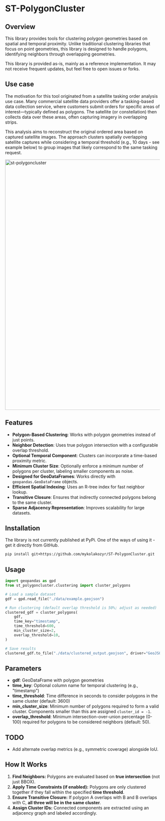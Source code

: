 # ST-PolygonCluster

## Overview
This library provides tools for clustering polygon geometries based on spatial and temporal proximity. Unlike traditional clustering libraries that focus on point geometries, this library is designed to handle polygons, identifying neighbors through overlapping geometries.

This library is provided as-is, mainly as a reference implementation. It may not receive frequent updates, but feel free to open issues or forks.

## Use case
The motivation for this tool originated from a satellite tasking order analysis use case. Many commercial satellite data providers offer a tasking-based data collection service, where customers submit orders for specific areas of interest—typically defined as polygons. The satellite (or constellation) then collects data over these areas, often capturing imagery in overlapping strips.

This analysis aims to reconstruct the original ordered area based on captured satellite images. The approach clusters spatially overlapping satellite captures while considering a temporal threshold (e.g., 10 days - see example below) to group images that likely correspond to the same tasking request.

<img width="816" alt="st-polygoncluster" src="https://github.com/user-attachments/assets/73d72b6d-6f88-4b5c-a54f-9ff31ea17040" />

## Features
- **Polygon-Based Clustering**: Works with polygon geometries instead of just points.
- **Neighbor Detection**: Uses true polygon intersection with a configurable overlap threshold.
- **Optional Temporal Component**: Clusters can incorporate a time-based proximity metric.
- **Minimum Cluster Size**: Optionally enforce a minimum number of polygons per cluster, labeling smaller components as noise.
- **Designed for GeoDataFrames**: Works directly with `geopandas.GeoDataFrame` objects.
- **Efficient Spatial Indexing**: Uses an R-tree index for fast neighbor lookup.
- **Transitive Closure**: Ensures that indirectly connected polygons belong to the same cluster.
- **Sparse Adjacency Representation**: Improves scalability for large datasets.

## Installation
The library is not currently published at PyPi. One of the ways of using it - get it directly from GitHub.

```bash
pip install git+https://github.com/mykolakozyr/ST-PolygonCluster.git
```

## Usage
```python
import geopandas as gpd
from st_polygoncluster.clustering import cluster_polygons

# Load a sample dataset
gdf = gpd.read_file("./data/example.geojson")

# Run clustering (default overlap threshold is 50%; adjust as needed)
clustered_gdf = cluster_polygons(
    gdf,
    time_key="timestamp",
    time_threshold=600,
    min_cluster_size=2,
    overlap_threshold=10,
)

# Save results
clustered_gdf.to_file("./data/clustered_output.geojson", driver="GeoJSON")
```

## Parameters
- **gdf**: GeoDataFrame with polygon geometries
- **time_key**: Optional column name for temporal clustering (e.g., "timestamp")
- **time_threshold**: Time difference in seconds to consider polygons in the same cluster (default: 3600)
- **min_cluster_size**: Minimum number of polygons required to form a valid cluster. Components smaller than this are assigned `cluster_id = -1`.
- **overlap_threshold**: Minimum intersection-over-union percentage (0-100) required for polygons to be considered neighbors (default: 50).

## TODO
- Add alternate overlap metrics (e.g., symmetric coverage) alongside IoU.

## How It Works
1. **Find Neighbors:** Polygons are evaluated based on **true intersection** (not just BBOX).
2. **Apply Time Constraints (if enabled):** Polygons are only clustered together if they fall within the specified **time threshold**.
3. **Ensure Transitive Closure:** If polygon A overlaps with B and B overlaps with C, **all three will be in the same cluster**.
4. **Assign Cluster IDs:** Connected components are extracted using an adjacency graph and labeled accordingly.
